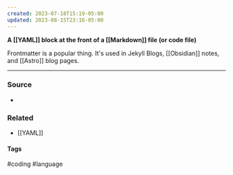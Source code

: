 ```yaml
---
created: 2023-07-18T15:19-05:00
updated: 2023-08-15T23:16-05:00
---
```

**A [[YAML]] block at the front of a [[Markdown]] file (or code file)**

Frontmatter is a popular thing. It's used in Jekyll Blogs, [[Obsidian]] notes, and [[Astro]] blog pages.

---
### Source
- 

### Related
- [[YAML]]

#### Tags
#coding #language 